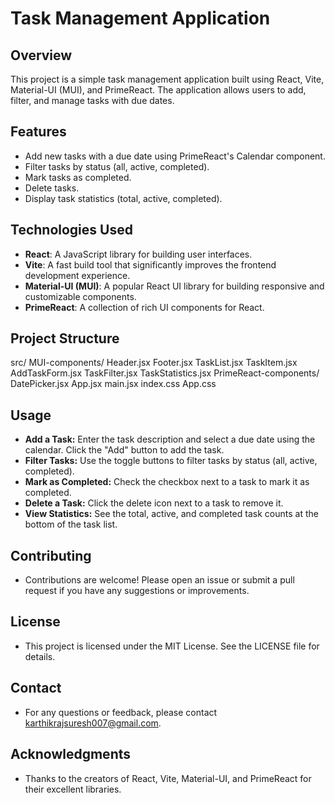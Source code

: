 # Task Management Application

## Overview

This project is a simple task management application built using React, Vite, Material-UI (MUI), and PrimeReact. The application allows users to add, filter, and manage tasks with due dates.

## Features

- Add new tasks with a due date using PrimeReact's Calendar component.
- Filter tasks by status (all, active, completed).
- Mark tasks as completed.
- Delete tasks.
- Display task statistics (total, active, completed).

## Technologies Used

- **React**: A JavaScript library for building user interfaces.
- **Vite**: A fast build tool that significantly improves the frontend development experience.
- **Material-UI (MUI)**: A popular React UI library for building responsive and customizable components.
- **PrimeReact**: A collection of rich UI components for React.

## Project Structure

src/
MUI-components/
Header.jsx
Footer.jsx
TaskList.jsx
TaskItem.jsx
AddTaskForm.jsx
TaskFilter.jsx
TaskStatistics.jsx
PrimeReact-components/
DatePicker.jsx
App.jsx
main.jsx
index.css
App.css

## Usage

- **Add a Task:** Enter the task description and select a due date using the calendar. Click the "Add" button to add the task.
- **Filter Tasks:** Use the toggle buttons to filter tasks by status (all, active, completed).
- **Mark as Completed:** Check the checkbox next to a task to mark it as completed.
- **Delete a Task:** Click the delete icon next to a task to remove it.
- **View Statistics:** See the total, active, and completed task counts at the bottom of the task list.

## Contributing

- Contributions are welcome! Please open an issue or submit a pull request if you have any suggestions or improvements.

## License

- This project is licensed under the MIT License. See the LICENSE file for details.

## Contact

- For any questions or feedback, please contact karthikrajsuresh007@gmail.com.

## Acknowledgments

- Thanks to the creators of React, Vite, Material-UI, and PrimeReact for their excellent libraries.
